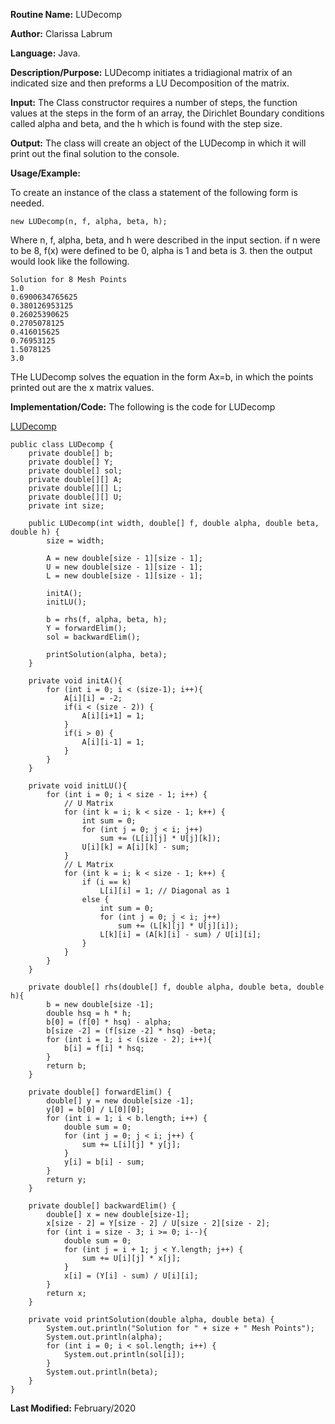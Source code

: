 **Routine Name:** LUDecomp

**Author:** Clarissa Labrum

**Language:** Java. 

**Description/Purpose:** LUDecomp initiates a tridiagional matrix of an indicated size 
and then preforms a LU Decomposition of the matrix.

**Input:** The Class constructor requires a number of steps, the function values at the 
steps in the form of an array, the Dirichlet Boundary conditions called alpha and beta, and
the h which is found with the step size.

**Output:** The class will create an object of the LUDecomp in which it will print out 
the final solution to the console.

**Usage/Example:**

To create an instance of the class a statement of the following form is needed.

    new LUDecomp(n, f, alpha, beta, h);
    
Where n, f, alpha, beta, and h were described in the input section. if n were to be 8, f(x)
were defined to be 0, alpha is 1 and beta is 3. then the output would look like the following.

    Solution for 8 Mesh Points
    1.0
    0.6900634765625
    0.380126953125
    0.26025390625
    0.2705078125
    0.416015625
    0.76953125
    1.5078125
    3.0
    
THe LUDecomp solves the equation in the form Ax=b, in which the points printed out are the
x matrix values.

**Implementation/Code:** The following is the code for LUDecomp

[LUDecomp](https://github.com/clarissalabrum/math5620/blob/master/homework/hw3/LUDecomp.java)
    
    public class LUDecomp {
        private double[] b;
        private double[] Y;
        private double[] sol;
        private double[][] A;
        private double[][] L;
        private double[][] U;
        private int size;
    
        public LUDecomp(int width, double[] f, double alpha, double beta, double h) {
            size = width;
    
            A = new double[size - 1][size - 1];
            U = new double[size - 1][size - 1];
            L = new double[size - 1][size - 1];
    
            initA();
            initLU();
    
            b = rhs(f, alpha, beta, h);
            Y = forwardElim();
            sol = backwardElim();
    
            printSolution(alpha, beta);
        }
    
        private void initA(){
            for (int i = 0; i < (size-1); i++){
                A[i][i] = -2;
                if(i < (size - 2)) {
                    A[i][i+1] = 1;
                }
                if(i > 0) {
                    A[i][i-1] = 1;
                }
            }
        }
    
        private void initLU(){
            for (int i = 0; i < size - 1; i++) {
                // U Matrix
                for (int k = i; k < size - 1; k++) {
                    int sum = 0;
                    for (int j = 0; j < i; j++)
                        sum += (L[i][j] * U[j][k]);
                    U[i][k] = A[i][k] - sum;
                }
                // L Matrix
                for (int k = i; k < size - 1; k++) {
                    if (i == k)
                        L[i][i] = 1; // Diagonal as 1
                    else {
                        int sum = 0;
                        for (int j = 0; j < i; j++)
                            sum += (L[k][j] * U[j][i]);
                        L[k][i] = (A[k][i] - sum) / U[i][i];
                    }
                }
            }
        }
    
        private double[] rhs(double[] f, double alpha, double beta, double h){
            b = new double[size -1];
            double hsq = h * h;
            b[0] = (f[0] * hsq) - alpha;
            b[size -2] = (f[size -2] * hsq) -beta;
            for (int i = 1; i < (size - 2); i++){
                b[i] = f[i] * hsq;
            }
            return b;
        }
    
        private double[] forwardElim() {
            double[] y = new double[size -1];
            y[0] = b[0] / L[0][0];
            for (int i = 1; i < b.length; i++) {
                double sum = 0;
                for (int j = 0; j < i; j++) {
                    sum += L[i][j] * y[j];
                }
                y[i] = b[i] - sum;
            }
            return y;
        }
    
        private double[] backwardElim() {
            double[] x = new double[size-1];
            x[size - 2] = Y[size - 2] / U[size - 2][size - 2];
            for (int i = size - 3; i >= 0; i--){
                double sum = 0;
                for (int j = i + 1; j < Y.length; j++) {
                    sum += U[i][j] * x[j];
                }
                x[i] = (Y[i] - sum) / U[i][i];
            }
            return x;
        }
    
        private void printSolution(double alpha, double beta) {
            System.out.println("Solution for " + size + " Mesh Points");
            System.out.println(alpha);
            for (int i = 0; i < sol.length; i++) {
                System.out.println(sol[i]);
            }
            System.out.println(beta);
        }
    }

**Last Modified:** February/2020
